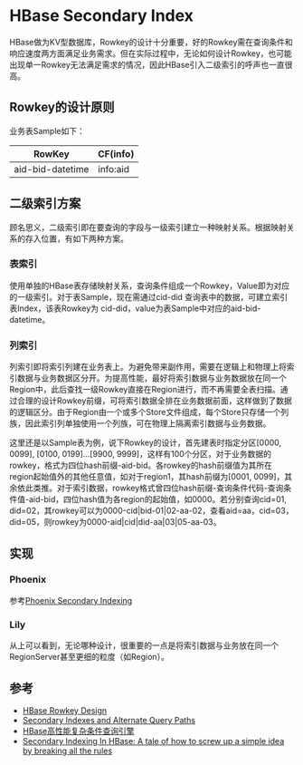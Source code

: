 # HBase Secondary Index

HBase做为KV型数据库，Rowkey的设计十分重要，好的Rowkey需在查询条件和响应速度两方面满足业务需求。但在实际过程中，无论如何设计Rowkey，也可能出现单一Rowkey无法满足需求的情况，因此HBase引入二级索引的呼声也一直很高。

## Rowkey的设计原则



业务表Sample如下：

 RowKey          |             CF(info)
-----------------|-------------------------------------------------------
aid-bid-datetime |     info:aid  |   info:bid   |   info:cid |  info:did


## 二级索引方案
顾名思义，二级索引即在要查询的字段与一级索引建立一种映射关系。根据映射关系的存入位置，有如下两种方案。

### 表索引
使用单独的HBase表存储映射关系，查询条件组成一个Rowkey，Value即为对应的一级索引。对于表Sample，现在需通过cid-did 查询表中的数据，可建立索引表Index，该表Rowkey为 cid-did，value为表Sample中对应的aid-bid-datetime。

### 列索引
列索引即将索引列建在业务表上。为避免带来副作用，需要在逻辑上和物理上将索引数据与业务数据区分开。为提高性能，最好将索引数据与业务数据放在同一个Region中，此后查找一级Rowkey直接在Region进行，而不再需要全表扫描。通过合理的设计Rowkey前缀，可将索引数据全排在业务数据前面，这样做到了数据的逻辑区分。由于Region由一个或多个Store文件组成，每个Store只存储一个列族，因此索引列单独使用一个列族，可在物理上隔离索引数据与业务数据。

这里还是以Sample表为例，说下Rowkey的设计，首先建表时指定分区[0000, 0099], [0100, 0199]...[9900, 9999]，这样有100个分区，对于业务数据的rowkey，格式为四位hash前缀-aid-bid。各rowkey的hash前缀值为其所在region起始值外的其他任意值，如对于region1，其hash前缀为[0001, 0099]，其余依此类推。对于索引数据，rowkey格式曾四位hash前缀-查询条件代码-查询条件值-aid-bid，四位hash值为各region的起始值，如0000。若分别查询cid=01, did=02，其rowkey可以为0000-cid|bid-01|02-aa-02，查看aid=aa，cid=03，did=05，则rowkey为0000-aid|cid|did-aa|03|05-aa-03。



## 实现

### Phoenix

参考[Phoenix Secondary Indexing](https://phoenix.apache.org/secondary_indexing.html)

### Lily

从上可以看到，无论哪种设计，很重要的一点是将索引数据与业务放在同一个RegionServer甚至更细的粒度（如Region）。

## 参考
- [HBase Rowkey Design](http://archive.cloudera.com/cdh5/cdh/5/hbase-1.0.0-cdh5.6.0/book.html#rowkey.design)
- [Secondary Indexes and Alternate Query Paths](http://hbase.apache.org/book.html#secondary.indexes)
- [HBase高性能复杂条件查询引擎](http://www.infoq.com/cn/articles/hbase-second-index-engine)
- [Secondary Indexing In HBase: A tale of how to screw up a simple idea by breaking all the rules](https://www.linkedin.com/pulse/secondary-indexing-hbase-tale-how-screw-up-simple-idea-michael-segel?articleId=7019091741337614180#comments-7019091741337614180&trk=sushi_topic_posts)
